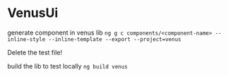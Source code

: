 # VenusUi

generate component in venus lib
```ng g c components/<component-name> --inline-style --inline-template --export --project=venus```

Delete the test file!

build the lib to test locally
```ng build venus```
